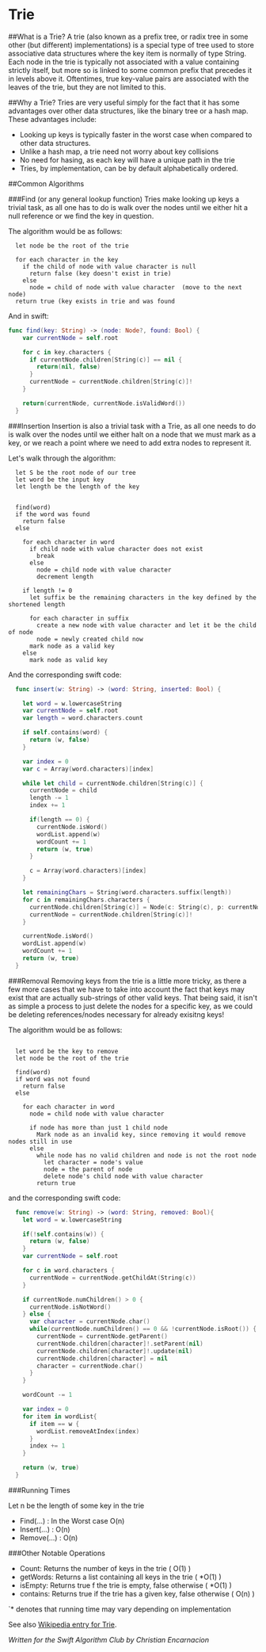 # Trie

##What is a Trie?
A trie (also known as a prefix tree, or radix tree in some other (but different) implementations) is a special type of tree used to store associative data structures where the key item is normally of type String.  Each node in the trie is typically not associated with a value containing strictly itself, but more so is linked to some common prefix that precedes it in levels above it.  Oftentimes, true key-value pairs are associated with the leaves of the trie, but they are not limited to this.

##Why a Trie?
Tries are very useful simply for the fact that it has some advantages over other data structures, like the binary tree or a hash map.  These advantages include:
* Looking up keys is typically faster in the worst case when compared to other data structures.
* Unlike a hash map, a trie need not worry about key collisions
* No need for hasing, as each key will have a unique path in the trie
* Tries, by implementation, can be by default alphabetically ordered.


##Common Algorithms

###Find (or any general lookup function)
Tries make looking up keys a trivial task, as all one has to do is walk over the nodes until we either hit a null reference or we find the key in question.

The algorithm would be as follows:
```
  let node be the root of the trie
  
  for each character in the key
    if the child of node with value character is null
      return false (key doesn't exist in trie)
    else
      node = child of node with value character  (move to the next node)
  return true (key exists in trie and was found
```

And in swift:
```swift
func find(key: String) -> (node: Node?, found: Bool) {
    var currentNode = self.root

    for c in key.characters {
      if currentNode.children[String(c)] == nil {
        return(nil, false)
      }
      currentNode = currentNode.children[String(c)]!
    }

    return(currentNode, currentNode.isValidWord())
  }
```

###Insertion
Insertion is also a trivial task with a Trie, as all one needs to do is walk over the nodes until we either halt on a node that we must mark as a key, or we reach a point where we need to add extra nodes to represent it.

Let's walk through the algorithm:

```
  let S be the root node of our tree
  let word be the input key
  let length be the length of the key
  
  
  find(word)
  if the word was found
    return false
  else
    
    for each character in word
      if child node with value character does not exist
        break
      else
        node = child node with value character
        decrement length
      
    if length != 0
      let suffix be the remaining characters in the key defined by the shortened length
      
      for each character in suffix
        create a new node with value character and let it be the child of node
        node = newly created child now
      mark node as a valid key
    else
      mark node as valid key
```

And the corresponding swift code:

```swift
  func insert(w: String) -> (word: String, inserted: Bool) {

    let word = w.lowercaseString
    var currentNode = self.root
    var length = word.characters.count

    if self.contains(word) {
      return (w, false)
    }

    var index = 0
    var c = Array(word.characters)[index]

    while let child = currentNode.children[String(c)] {
      currentNode = child
      length -= 1
      index += 1

      if(length == 0) {
        currentNode.isWord()
        wordList.append(w)
        wordCount += 1
        return (w, true)
      }

      c = Array(word.characters)[index]
    }

    let remainingChars = String(word.characters.suffix(length))
    for c in remainingChars.characters {
      currentNode.children[String(c)] = Node(c: String(c), p: currentNode)
      currentNode = currentNode.children[String(c)]!
    }

    currentNode.isWord()
    wordList.append(w)
    wordCount += 1
    return (w, true)
  }

```

###Removal
Removing keys from the trie is a little more tricky, as there a few more cases that we have to take into account the fact that keys may exist that are actually sub-strings of other valid keys.  That being said, it isn't as simple a process to just delete the nodes for a specific key, as we could be deleting references/nodes necessary for already exisitng keys!

The algorithm would be as follows:

```
  
  let word be the key to remove
  let node be the root of the trie
  
  find(word)
  if word was not found
    return false
  else
  
    for each character in word
      node = child node with value character
      
      if node has more than just 1 child node
        Mark node as an invalid key, since removing it would remove nodes still in use
      else
        while node has no valid children and node is not the root node
          let character = node's value
          node = the parent of node
          delete node's child node with value character
        return true
```



and the corresponding swift code:

```swift
  func remove(w: String) -> (word: String, removed: Bool){
    let word = w.lowercaseString

    if(!self.contains(w)) {
      return (w, false)
    }
    var currentNode = self.root

    for c in word.characters {
      currentNode = currentNode.getChildAt(String(c))
    }

    if currentNode.numChildren() > 0 {
      currentNode.isNotWord()
    } else {
      var character = currentNode.char()
      while(currentNode.numChildren() == 0 && !currentNode.isRoot()) {
        currentNode = currentNode.getParent()
        currentNode.children[character]!.setParent(nil)
        currentNode.children[character]!.update(nil)
        currentNode.children[character] = nil
        character = currentNode.char()
      }
    }

    wordCount -= 1

    var index = 0
    for item in wordList{
      if item == w {
        wordList.removeAtIndex(index)
      }
      index += 1
    }

    return (w, true)
  }

```


###Running Times

Let n be the length of some key in the trie

* Find(...) : In the Worst case O(n)
* Insert(...) :  O(n)
* Remove(...) :  O(n)

###Other Notable Operations

* Count:  Returns the number of keys in the trie ( O(1) )
* getWords:  Returns a list containing all keys in the trie ( *O(1) )
* isEmpty:  Returns true f the trie is empty, false otherwise ( *O(1) )
* contains:  Returns true if the trie has a given key, false otherwise ( O(n) )

`* denotes that running time may vary depending on implementation

See also [Wikipedia entry for Trie](https://en.wikipedia.org/wiki/Trie).

*Written for the Swift Algorithm Club by Christian Encarnacion*

